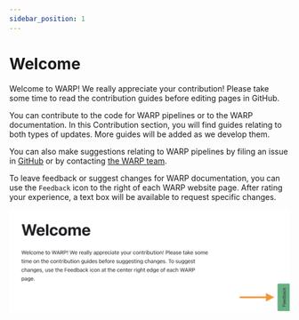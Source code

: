 ```yaml
---
sidebar_position: 1
---
```


# Welcome

Welcome to WARP! We really appreciate your contribution! Please take some time to read the contribution guides before editing pages in GitHub. 

You can contribute to the code for WARP pipelines or to the WARP documentation. In this Contribution section, you will find guides relating to both types of updates. More guides will be added as we develop them.

You can also make suggestions relating to WARP pipelines by filing an issue in [GitHub](https://github.com/broadinstitute/warp) or by contacting [the WARP team](mailto:warp-pipelines-help@broadinstitute.org).

To leave feedback or suggest changes for WARP documentation, you can use the `Feedback` icon to the right of each WARP website page. After rating your experience, a text box will be available to request specific changes.

![](feedback.png)

